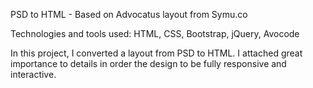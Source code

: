 PSD to HTML - Based on Advocatus layout from Symu.co

Technologies and tools used:
HTML, CSS, Bootstrap, jQuery, Avocode

In this project, I converted a layout from PSD to HTML. I attached great importance to details in order the design to be fully responsive and interactive.